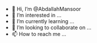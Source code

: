- 👋 Hi, I’m @AbdallahMansoor
- 👀 I’m interested in ...
- 🌱 I’m currently learning ...
- 💞️ I’m looking to collaborate on ...
- 📫 How to reach me            ... 

<!---
AbdallahMansoor/AbdallahMansoor is a ✨ special ✨ repository because its `README.md` (this file) appears on your GitHub profile.
You can click the Preview link to take a look at your changes.
--->

